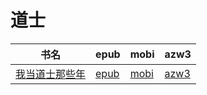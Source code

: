 # 道士

| 书名 | epub | mobi | azw3 |
| --- | --- | --- | --- |
| [我当道士那些年](http://ct.dalanmei.com/f/31084289-571787141-618868) | [epub](http://ct.dalanmei.com/f/31084289-571787141-618868) | [mobi](http://ct.dalanmei.com/f/31084289-571453484-ce2cf5) | [azw3](http://ct.dalanmei.com/f/31084289-571886527-37ec20) |
